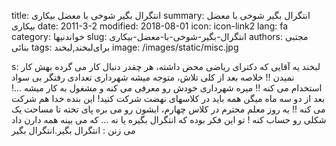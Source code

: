 title: انتگرال بگیر  شوخی با معضل بیکاری
summary: انتگرال بگیر  شوخی با معضل بیکاری
date: 2011-3-2
modified: 2018-08-01
icon:  icon-link2
lang: fa
category: خواندنیها
slug: انتگرال-بگیر-شوخی-با-معضل-بیکاری
authors: مجتبی بنائی
tags: برای‌لبخند,لبخند
image: /images/static/misc.jpg

s: لبخند   یه آقایی که دکترای ریاضی محض داشته، هر چقدر دنبال کار می گرده بهش کار نمیدن !!  خلاصه بعد از کلی تلاش، متوجه میشه شهرداری تعدادی رفتگر بی سواد استخدام می کنه !!  میره شهرداری خودش رو معرفی می کنه و مشغول به کار میشه ...!  بعد از دو سه ماه میگن همه باید در کلاسهای نهضت شرکت کنید! این بنده خدا هم شرکت می کنه !!  یه روز معلم محترم در کلاس چهارم، ایشون رو می بره پای تخته تا مساحت یک شکلی رو حساب کنه !  تو این فکر بوده که انتگرال بگیره یا نه ... که می بینه همه دارن داد می زنن :  انتگرال بگیر.انتگرال بگیر